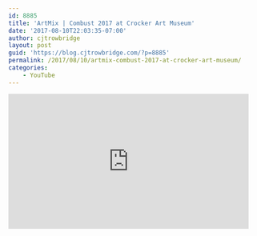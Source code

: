 ```yaml
---
id: 8885
title: 'ArtMix | Combust 2017 at Crocker Art Museum'
date: '2017-08-10T22:03:35-07:00'
author: cjtrowbridge
layout: post
guid: 'https://blog.cjtrowbridge.com/?p=8885'
permalink: /2017/08/10/artmix-combust-2017-at-crocker-art-museum/
categories:
    - YouTube
---
```


<div style="width: 480px; height: 270px; overflow: hidden; position: relative;"><iframe allowfullscreen="allowfullscreen" frameborder="0" height="270" id="okplayer" mozallowfullscreen="mozallowfullscreen" scrolling="no" seamless="seamless" src="http://youtube.com/embed/oU14S_FN3dM" style="position: absolute; top: 0px; left: 0px; width: 480px; height: 270px;" webkitallowfullscreen="webkitAllowFullScreen" width="480"></iframe></div>